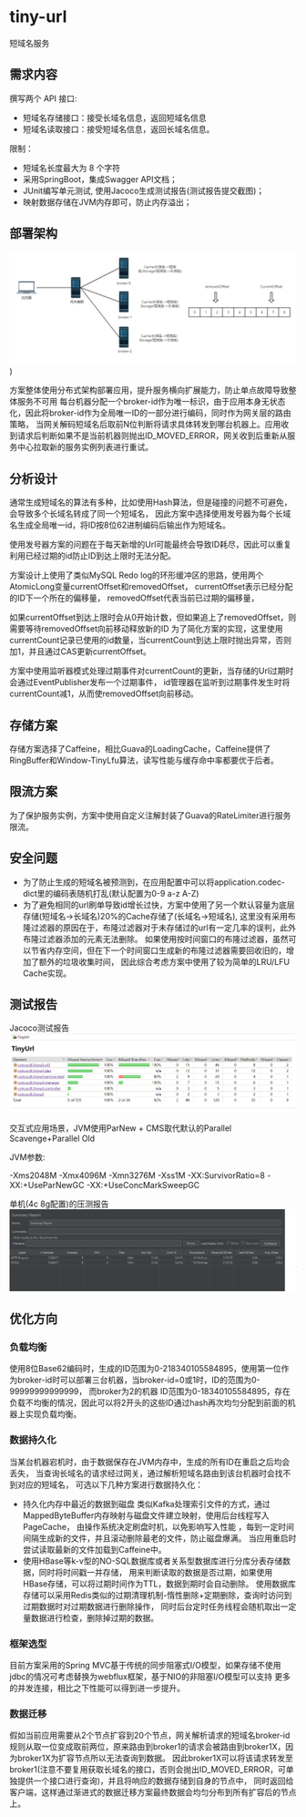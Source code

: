 # tiny-url
短域名服务


## 需求内容
撰写两个 API 接口:
- 短域名存储接口：接受长域名信息，返回短域名信息
- 短域名读取接口：接受短域名信息，返回长域名信息。

限制：
- 短域名长度最大为 8 个字符
- 采用SpringBoot，集成Swagger API文档；
- JUnit编写单元测试, 使用Jacoco生成测试报告(测试报告提交截图)；
- 映射数据存储在JVM内存即可，防止内存溢出；


## 部署架构
![alt 架构图](img/Architecture.png)
)

方案整体使用分布式架构部署应用，提升服务横向扩展能力，防止单点故障导致整体服务不可用
每台机器分配一个broker-id作为唯一标识，由于应用本身无状态化，因此将broker-id作为全局唯一ID的一部分进行编码，同时作为网关层的路由策略，
当网关解码短域名后取前N位判断将请求具体转发到哪台机器上。应用收到请求后判断如果不是当前机器则抛出ID_MOVED_ERROR，网关收到后重新从服务中心拉取新的服务实例列表进行重试。


## 分析设计
通常生成短域名的算法有多种，比如使用Hash算法，但是碰撞的问题不可避免，会导致多个长域名转成了同一个短域名，
因此方案中选择使用发号器为每个长域名生成全局唯一id，将ID按8位62进制编码后输出作为短域名。

使用发号器方案的问题在于每天新增的Url可能最终会导致ID耗尽，因此可以重复利用已经过期的id防止ID到达上限时无法分配。

方案设计上使用了类似MySQL Redo log的环形缓冲区的思路，使用两个AtomicLong变量currentOffset和removedOffset，
currentOffset表示已经分配的ID下一个所在的偏移量， removedOffset代表当前已过期的偏移量，

如果currentOffset到达上限时会从0开始计数，但如果追上了removedOffset，则需要等待removedOffset向前移动释放新的ID
为了简化方案的实现，这里使用currentCount记录已使用的id数量，当currentCount到达上限时抛出异常，否则加1，并且通过CAS更新currentOffset。

方案中使用监听器模式处理过期事件对currentCount的更新，当存储的Url过期时会通过EventPublisher发布一个过期事件，
id管理器在监听到过期事件发生时将currentCount减1，从而使removedOffset向前移动。



## 存储方案
存储方案选择了Caffeine，相比Guava的LoadingCache，Caffeine提供了RingBuffer和Window-TinyLfu算法，读写性能与缓存命中率都要优于后者。

## 限流方案
为了保护服务实例，方案中使用自定义注解封装了Guava的RateLimiter进行服务限流。

## 安全问题
- 为了防止生成的短域名被预测到，在应用配置中可以将application.codec-dict里的编码表随机打乱(默认配置为0-9 a-z A-Z)
- 为了避免相同的url刷单导致id增长过快，方案中使用了另一个默认容量为底层存储(短域名->长域名)20%的Cache存储了(长域名->短域名),
这里没有采用布隆过滤器的原因在于，布隆过滤器对于未存储过的url有一定几率的误判，此外布隆过滤器添加的元素无法删除。
如果使用按时间窗口的布隆过滤器，虽然可以节省内存空间，但在下一个时间窗口生成新的布隆过滤器需要回收旧的，增加了额外的垃圾收集时间，
因此综合考虑方案中使用了较为简单的LRU/LFU Cache实现。

## 测试报告
Jacoco测试报告
![alt Jacoco测试报告](img/Jacoco.PNG)


交互式应用场景，JVM使用ParNew + CMS取代默认的Parallel Scavenge+Parallel Old

JVM参数: 

-Xms2048M -Xmx4096M -Xmn3276M -Xss1M -XX:SurvivorRatio=8  -XX:+UseParNewGC -XX:+UseConcMarkSweepGC

单机(4c 8g配置)的压测报告
![alt JMeter压测报告](img/JMeter.PNG)

## 优化方向
### 负载均衡
  使用8位Base62编码时，生成的ID范围为0-218340105584895，使用第一位作为broker-id时可以部署三台机器，当broker-id=0或1时，ID的范围为0-99999999999999，
  而broker为2的机器 ID范围为0-18340105584895，存在负载不均衡的情况，因此可以将2开头的这些ID通过hash再次均匀分配到前面的机器上实现负载均衡。

### 数据持久化
  当某台机器宕机时，由于数据保存在JVM内存中，生成的所有ID在重启之后均会丢失，
  当查询长域名的请求经过网关，通过解析短域名路由到该台机器时会找不到对应的短域名，
  可选以下几种方案进行数据持久化：
- 持久化内存中最近的数据到磁盘
  类似Kafka处理索引文件的方式，通过MappedByteBuffer内存映射与磁盘文件建立映射，使用后台线程写入PageCache，
  由操作系统决定刷盘时机，以免影响写入性能 ，每到一定时间间隔生成新的文件，并且滚动删除最老的文件，防止磁盘爆满。 
  当应用重启时尝试读取最新的文件加载到Caffeine中。
- 使用HBase等k-v型的NO-SQL数据库或者关系型数据库进行分库分表存储数据，同时将时间戳一并存储，
  用来判断读取的数据是否过期，如果使用HBase存储，可以将过期时间作为TTL，数据到期时会自动删除。
  使用数据库存储可以采用Redis类似的过期清理机制-惰性删除+定期删除，查询时访问到过期数据时对过期数据进行删除操作，
  同时后台定时任务线程会随机取出一定量数据进行检查，删除掉过期的数据。

### 框架选型
  目前方案采用的Spring MVC基于传统的同步阻塞式I/O模型，如果存储不使用jdbc的情况可考虑替换为webflux框架，基于NIO的非阻塞I/O模型可以支持
  更多的并发连接，相比之下性能可以得到进一步提升。

### 数据迁移
  假如当前应用需要从2个节点扩容到20个节点，网关解析请求的短域名broker-id规则从取一位变成取前两位，原来路由到broker1的请求会被路由到broker1X，因为broker1X为扩容节点所以无法查询到数据。
  因此broker1X可以将该请求转发至broker1(注意不要复用获取长域名的接口，否则会抛出ID_MOVED_ERROR，可单独提供一个接口进行查询)，并且将响应的数据存储到自身的节点中，
  同时返回给客户端，这样通过渐进式的数据迁移方案最终数据会均匀分布到所有扩容后的节点上。